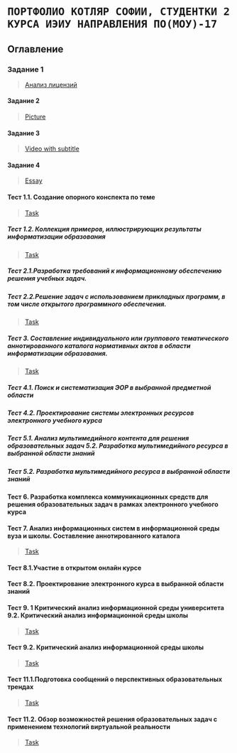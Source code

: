 # `ПОРТФОЛИО КОТЛЯР СОФИИ, СТУДЕНТКИ 2 КУРСА ИЭИУ НАПРАВЛЕНИЯ ПО(МОУ)-17` #

## Оглавление
### Задание 1

> [Анализ лицензий](%D0%90%D0%BD%D0%B0%D0%BB%D0%B8%D0%B7%20%D0%BB%D0%B8%D1%86%D0%B5%D0%BD%D0%B7%D0%B8%D0%B9.md)

#### Задание 2

> [Picture](%D0%9F%D1%80%D0%BE%D1%81%D1%82%D0%BE%20%D0%BA%D0%B0%D1%80%D1%82%D0%B8%D0%BD%D0%BA%D0%B0.md)

#### Задание 3

>[Video with subtitle](Video.md)

#### Задание 4

>[Essay](%D0%AD%D1%81%D1%81%D0%B5.md)

#### Тест 1.1.  Создание опорного конспекта по теме

>[Task](https://github.com/sofakotlyar1999/sofakotlyar1999.githab.io/blob/master/1.1.md)

##### Тест 1.2.  Коллекция примеров, иллюстрирующих результаты информатизации образования 

>[Task](https://github.com/sofakotlyar1999/sofakotlyar1999.githab.io/blob/master/1.2.md)

##### Тест 2.1.Разработка требований к информационному обеспечению решения учебных задач. 

##### Тест 2.2.Решение задач с использованием прикладных программ, в том числе открытого программного обеспечения. 

>[Task](https://github.com/sofakotlyar1999/sofakotlyar1999.githab.io/blob/master/2.2.md)

##### Тест 3. Составление индивидуального или группового тематического аннотированного каталога нормативных актов в области информатизации образования. 

>[Task](https://github.com/sofakotlyar1999/sofakotlyar1999.githab.io/blob/master/3.md)

#####  Тест 4.1. Поиск и систематизация ЭОР в выбранной предметной области
##### Тест 4.2. Проектирование системы электронных ресурсов электронного учебного курса 
##### Тест  5.1. Анализ мультимедийного контента для решения образовательных задач 5.2. Разработка мультимедийного ресурса в выбранной области знаний 
##### Тест 5.2. Разработка мультимедийного ресурса в выбранной области знаний 
#### Тест 6. Разработка комплекса коммуникационных средств для решения образовательных задач в рамках электронного учебного курса 





#### Тест 7. Анализ информационных систем в информационной среды вуза и школы. Составление аннотированного каталога 

>[Task](https://github.com/sofakotlyar1999/sofakotlyar1999.githab.io/blob/master/7.md)

#### Тест 8.1.Участие в открытом онлайн курсе
#### Тест 8.2. Проектирование электронного курса в выбранной области знаний 





#### Тест 9. 1 Критический анализ информационной среды университета 9.2. Критический анализ информационной среды школы 

>[Task](https://github.com/sofakotlyar1999/sofakotlyar1999.githab.io/blob/master/9.1.md)

#### Тест 9.2. Критический анализ информационной среды школы 

>[Task](https://github.com/sofakotlyar1999/sofakotlyar1999.githab.io/blob/master/9.2.md)



#### Тест 11.1.Подготовка сообщений о перспективных образовательных трендах

>[Task](https://github.com/sofakotlyar1999/sofakotlyar1999.githab.io/blob/master/11.1.md)

#### Тест 11.2. Обзор возможностей решения образовательных задач с применением технологий виртуальной реальности 

>[Task](https://github.com/sofakotlyar1999/sofakotlyar1999.githab.io/blob/master/11.2.md)
